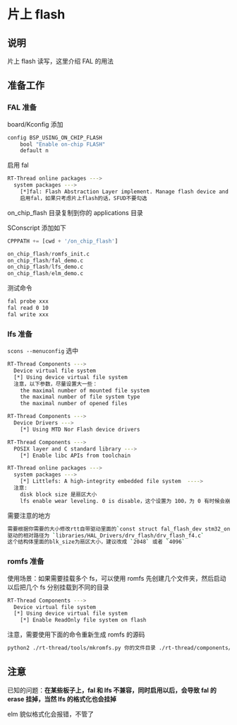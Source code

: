 # 片上 flash

## 说明

片上 flash 读写，这里介绍 FAL 的用法

## 准备工作

### FAL 准备

board/Kconfig 添加

```sh
config BSP_USING_ON_CHIP_FLASH
    bool "Enable on-chip FLASH"
    default n
```

启用 fal

```sh
RT-Thread online packages --->
  system packages --->
    [*]fal: Flash Abstraction Layer implement. Manage flash device and partition.  --->
    启用fal，如果只考虑片上flash的话，SFUD不要勾选
```

on_chip_flash 目录复制到你的 applications 目录

SConscript 添加如下

```python
CPPPATH += [cwd + '/on_chip_flash']

on_chip_flash/romfs_init.c
on_chip_flash/fal_demo.c
on_chip_flash/lfs_demo.c
on_chip_flash/elm_demo.c
```

测试命令

```sh
fal probe xxx
fal read 0 10
fal write xxx
```

### lfs 准备

`scons --menuconfig` 选中

```sh
RT-Thread Components --->
  Device virtual file system
  [*] Using device virtual file system
  注意，以下参数，尽量设置大一些：
    the maximal number of mounted file system
    the maximal number of file system type
    the maximal number of opened files
```

```sh
RT-Thread Components --->
  Device Drivers --->
    [*] Using MTD Nor Flash device drivers
```

```sh
RT-Thread Components --->
  POSIX layer and C standard library --->
    [*] Enable libc APIs from toolchain
```

```sh
RT-Thread online packages --->
  system packages --->
    [*] Littlefs: A high-integrity embedded file system  ---->
  注意:
    disk block size 是扇区大小
    lfs enable wear leveling. 0 is disable，这个设置为 100，为 0 有时候会崩
```

需要注意的地方

```sh
需要根据你需要的大小修改rtt自带驱动里面的`const struct fal_flash_dev stm32_onchip_flash_xxk`
驱动的相对路径为 `libraries/HAL_Drivers/drv_flash/drv_flash_f4.c`
这个结构体里面的blk_size为扇区大小，建议改成 `2048` 或者 `4096`
```

### romfs 准备

使用场景：如果需要挂载多个 fs，可以使用 romfs 先创建几个文件夹，然后启动以后把几个 fs 分别挂载到不同的目录

```sh
RT-Thread Components --->
  Device virtual file system
  [*] Using device virtual file system
    [*] Enable ReadOnly file system on flash
```

注意，需要使用下面的命令重新生成 romfs 的源码

```sh
python2 ./rt-thread/tools/mkromfs.py 你的文件目录 ./rt-thread/components/dfs/filesystems/romfs/romfs.c
```

## 注意

已知的问题：**在某些板子上，fal 和 lfs 不兼容，同时启用以后，会导致 fal 的 erase 挂掉，当然 lfs 的格式化也会挂掉**

elm 貌似格式化会报错，不管了
